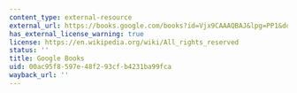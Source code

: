 ```yaml
---
content_type: external-resource
external_url: https://books.google.com/books?id=Vjx9CAAAQBAJ&lpg=PP1&dq=Critical%20Landscapes%3A%20Art%2C%20Space%2C%20Politics&pg=PA1#v=onepage&q&f=false
has_external_license_warning: true
license: https://en.wikipedia.org/wiki/All_rights_reserved
status: ''
title: Google Books
uid: 00ac95f8-597e-48f2-93cf-b4231ba99fca
wayback_url: ''
---
```

